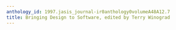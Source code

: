 ```yaml
---
anthology_id: 1997.jasis_journal-ir0anthology0volumeA48A12.7
title: Bringing Design to Software, edited by Terry Winograd
---
```

